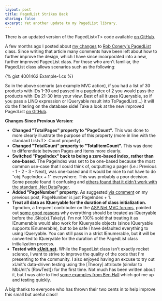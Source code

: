 ```yaml
--- 
layout: post
title: PagedList Strikes Back
sharing: false
excerpt: Yet another update to my PagedList library.
---
```


<p class="warning">There is an updated version of the PagedList&lt;T&gt; code available <a href="https://github.com/troygoode/pagedlist">on GitHub</a>.</p>

A few months ago I posted about [my changes](/2008/04/08/updated-pagedlist-class/) to [Rob Conery's PagedList](http://blog.wekeroad.com/2007/12/10/aspnet-mvc-pagedlistt/) class. Since writing that article many comments have been left about how to further improve the design, which I have since incorporated into a new, further improved PagedList class. For those who aren't familiar, the PagedList class allows scenarios such as the following:

{% gist 4001462 Example-1.cs %}

So in the above scenario (an example MVC action), if you had a list of 30 products with IDs 1-30 and passed in a pageIndex of 2 you would pass the products with IDs 21-30 into your view. Best of all it uses IQueryable, so if you pass a LINQ expression or IQueryable result into ToPagedList(...) it will do the filtering on the database side! Take a look at the new improved PagedList [on GitHub](https://github.com/troygoode/pagedlist).

**Changes Since Previous Version:**

* **Changed "TotalPages" property to "PageCount".** This was done to more clearly illustrate the purpose of this property (more in line with the standard List&lt;T&gt; .Count property).
* **Changed "TotalCount" property to "TotalItemCount".** This was done to differentiate between Pages and Items more clearly.
* **Switched "PageIndex" back to being a zero-based index, rather than one-based.** The PageIndex was set to be one-based because the most common use-case that I could think of, outputting a pager (i.e.: Previous - 1 - 2 - 3 - Next), was one-based and it would be nice to not have to do "obj.PageIndex + 1" everywhere. This was probably a poor decision. Some people found it confusing and [others found that it didn't work with the standard .Net DataPager](/2008/04/08/updated-pagedlist-class/#comment-152106122).
* **Added "PageNumber" property.** As suggested [via comment](/2008/04/08/updated-pagedlist-class/#comment-152106104) on my previous post, PageNumber is just PageIndex + 1.
* **Treat all data as IQueryable for the duration of class initialization.** Tgmdbm, a frequent contributer on the [ASP.Net MVC forums](http://forums.asp.net/1146.aspx), pointed out [some good reasons](/2008/04/08/updated-pagedlist-class/#comment-152106101) why everything should be treated as IQueryable before the .Skip(x).Take(y). I'm not 100% sold that treating it as IEnumerable would also work for IQueryable objects (since IQueryable supports IEnumerable), but to be safe I have defaulted everything to using IQueryable. You can still pass in a strict IEnumerable, but it will be converted to IQueryable for the duration of the PagedList class initialization process.
* **Tested with [xUnit.net](http://www.codeplex.com/xunit).** While the PagedList class isn't exactly rocket science, I want to strive to improve the quality of the code that I'm presenting to the community. I also enjoyed having an excuse to try out xUnit's data-driven testing using the [Theory] attribute (similar to MbUnit's [RowTest]) for the first time. Not much has been written about it, but I was able to find [some examples from Ben Hall](http://blog.benhall.me.uk/2008/01/introduction-to-xunitnet-extensions.html) which got me up and testing quickly.

A big thanks to everyone who has thrown their two cents in to help improve this small but useful class!